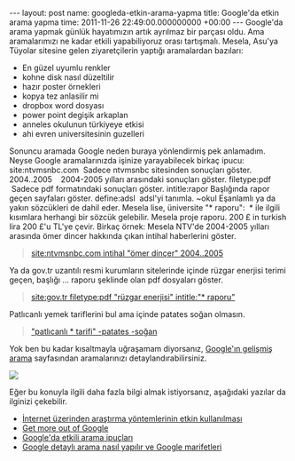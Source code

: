 --- layout: post name: googleda-etkin-arama-yapma title: Google'da etkin arama yapma time: 2011-11-26 22:49:00.000000000 +00:00 --- Google'da arama yapmak günlük hayatımızın artık ayrılmaz bir parçası oldu. Ama aramalarımızı ne kadar etkili yapabiliyoruz orası tartışmalı. Mesela, Asu'ya Tüyolar sitesine gelen ziyaretçilerin yaptığı aramalardan bazıları:

-   En güzel uyumlu renkler
-   kohne disk nasıl düzeltilir
-   hazır poster örnekleri
-   kopya tez anlasilir mi
-   dropbox word dosyası
-   power point degişik arkaplan
-   anneles okulunun türkiyeye etkisi
-   ahi evren universitesinin guzelleri

Sonuncu aramada Google neden buraya yönlendirmiş pek anlamadım. Neyse Google aramalarınızda işinize yarayabilecek birkaç ipucu:
site:ntvmsnbc.com  Sadece ntvmsnbc sitesinden sonuçları göster.
2004..2005    2004-2005 yılları arasındaki sonuçları göster.
filetype:pdf  Sadece pdf formatındaki sonuçları göster.
intitle:rapor Başlığında rapor geçen sayfaları göster.
define:adsl  adsl'yi tanımla.
\~okul Eşanlamlı ya da yakın sözcükleri de dahil eder. Mesela lise, üniversite
"\* raporu":  \* ile ilgili kısımlara herhangi bir sözcük gelebilir. Mesela proje raporu.
200 £ in turkish lira 200 £'u TL'ye çevir.
Birkaç örnek:
Mesela NTV'de 2004-2005 yılları arasında ömer dincer hakkında çıkan intihal haberlerini göster.

> [site:ntvmsnbc.com intihal "ömer dinçer" 2004..2005](http://www.google.com.tr/#sclient=psy-ab&hl=tr&source=hp&q=site:ntvmsnbc.com+intihal+%22ömer+dinçer%22+2004..2005&pbx=1&oq=site:ntvmsnbc.com+intihal+%22ömer+dinçer%22+2004..2005&aq=f&aqi=&aql=&gs_sm=e&gs_upl=62281l62281l1l62585l1l1l0l0l0l0l211l211l2-1l1l0&bav=on.2,or.r_gc.r_pw.,cf.osb&fp=31f22208b3602bcd&biw=1383&bih=896)

Ya da gov.tr uzantılı resmi kurumların sitelerinde içinde rüzgar enerjisi terimi geçen, başlığı ... raporu şeklinde olan pdf dosyaları göster.

> [site:gov.tr filetype:pdf "rüzgar enerjisi" intitle:"\* raporu"](http://www.google.com.tr/#sclient=psy-ab&hl=tr&site=&source=hp&q=site:gov.tr+filetype%3Apdf+%22rüzgar+enerjisi%22+intitle%3A%22*+raporu%22&pbx=1&oq=site:gov.tr+filetype%3Apdf+%22rüzgar+enerjisi%22+intitle%3A%22*+raporu%22&aq=f&aqi=&aql=&gs_sm=s&gs_upl=1819l1819l0l3159l1l1l0l0l0l0l189l189l0.1l1l0&fp=1&biw=1383&bih=896&bav=on.2,or.r_gc.r_pw.,cf.osb&cad=b)

Patlıcanlı yemek tariflerini bul ama içinde patates soğan olmasın.

> ["patlıcanlı \* tarifi" -patates -soğan](http://www.google.com.tr/#sclient=psy-ab&hl=tr&source=hp&q=%22patlıcanlı+*+tarifi%22+-patates+-soğan&pbx=1&oq=%22patlıcanlı+*+tarifi%22+-patates+-soğan&aq=f&aqi=&aql=&gs_sm=e&gs_upl=16927l16927l2l18373l1l1l0l0l0l0l0l0ll0l0&bav=on.2,or.r_gc.r_pw.,cf.osb&fp=31f22208b3602bcd&biw=1383&bih=896)

Yok ben bu kadar kısaltmayla uğraşamam diyorsanız, [Google'ın gelişmiş arama](http://www.google.com.tr/advanced_search) sayfasından aramalarınızı detaylandırabilirsiniz.

[![](http://3.bp.blogspot.com/-YRlzPPAeDQs/TtFq4RsJdWI/AAAAAAAABHI/OlnU-UUs3Kk/s400/google_gelismis_arama.png)](http://www.google.com.tr/advanced_search)

Eğer bu konuyla ilgili daha fazla bilgi almak istiyorsanız, aşağıdaki yazılar da ilginizi çekebilir.

-   [İnternet üzerinden araştırma yöntemlerinin etkin kullanılması](http://enisden.wordpress.com/2011/05/24/internet-uzerinden-arastirma-yontemlerinin-etkin-kullanilmasi-2011/)
-   [Get more out of Google](http://mashable.com/2011/11/24/google-search-infographic/)
-   [Google'da etkili arama ipuçları](http://www.reenklikutu.com/?p=312)
-   [Google detaylı arama nasıl yapılır ve Google marifetleri](http://www.pcgazete.com/google-detayli-arama-nasil-yapilir-ve-google-marifetleri.html)

